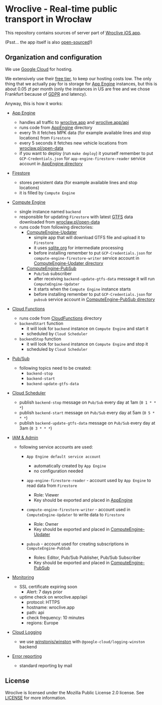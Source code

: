 # Wroclive - Real-time public transport in Wrocław

This repository contains sources of server part of [Wroclive iOS app](https://www.wroclive.app).

(Psst… the app itself is also [open-sourced](https://github.com/LiarPrincess/Wroclive-client)!)

## Organization and configuration

We use [Google Cloud](https://cloud.google.com/) for hosting.

We extensively use their [free tier](https://cloud.google.com/free), to keep our hosting costs low. The only thing that we actually pay for is storage for [App Engine](https://cloud.google.com/appengine) instances, but this is about 0.05 zł per month (only the instances in US are free and we chose Frankfurt because of [GDPR](https://ec.europa.eu/info/law/law-topic/data-protection/eu-data-protection-rules_en) and latency).

Anyway, this is how it works:

- [App Engine](https://cloud.google.com/appengine)
  - handles all traffic to [wroclive.app](https://wroclive.app/) and [wroclive.app/api](https://wroclive.app/api)
  - runs code from [AppEngine](AppEngine) directory
  - every 1h it fetches MPK data (for example available lines and stop locations) from `Firestore`
  - every 5 seconds it fetches new vehicle locations from [wroclaw.pl/open-data](https://www.wroclaw.pl/open-data/)
  - if you want to deploy (run `make deploy`) it yourself remember to put `GCP-Credentials.json` for `app-engine-firestore-reader` service account in [AppEngine directory](AppEngine)

- [Firestore](https://cloud.google.com/firestore)
  - stores persistent data (for example available lines and stop locations)
  - it is filled by `Compute Engine`

- [Compute Engine](https://cloud.google.com/compute)
  - single instance named `backend`
  - responsible for updating `Firestore` with latest [GTFS](https://developers.google.com/transit/gtfs) data downloaded from [wroclaw.pl/open-data](https://www.wroclaw.pl/open-data/)
  - runs code from following directories:
    - [ComputeEngine-Updater](ComputeEngine-Updater)
      - simple app that will download GTFS file and upload it to `Firestore`
      - it uses [sqlite.org](https://www.sqlite.org/index.html) for intermediate processing
      - before installing remember to put `GCP-Credentials.json` for `compute-engine-firestore-writer` service account in [ComputeEngine-Updater directory](ComputeEngine-Updater)
    - [ComputeEngine-PubSub](ComputeEngine-PubSub)
      - `Pub/Sub` subscriber
      - after receiving `backend-update-gtfs-data` message it will run `ComputeEngine-Updater`
      - it starts when the `Compute Engine` instance starts
      - before installing remember to put `GCP-Credentials.json` for `pubsub` service account in [ComputeEngine-PubSub directory](ComputeEngine-PubSub)

- [Cloud Functions](https://cloud.google.com/functions)
  - runs code from [CloudFunctions](CloudFunctions) directory
  - `backendStart` function
    - it will look for `backend` instance on `Compute Engine` and start it
    - scheduled by `Cloud Scheduler`
  - `backendStop` function
    - it will look for `backend` instance on `Compute Engine` and stop it
    - scheduled by `Cloud Scheduler`

- [Pub/Sub](https://cloud.google.com/pubsub)
  - following topics need to be created:
    - `backend-stop`
    - `backend-start`
    - `backend-update-gtfs-data`

- [Cloud Scheduler](https://cloud.google.com/scheduler)
  - publish `backend-stop` message on `Pub/Sub` every day at 1am (`0 1 * * *`)
  - publish `backend-start` message on `Pub/Sub` every day at 5am (`0 5 * * *`)
  - publish `backend-update-gtfs-data` message on `Pub/Sub` every day at 3am (`0 3 * * *`)

- [IAM & Admin](https://cloud.google.com/iam)
  - following service accounts are used:

    - `App Engine default service account`
      - automatically created by `App Engine`
      - no configuration needed

    - `app-engine-firestore-reader` - account used by `App Engine` to read data from `Firestore`
      - Role: Viewer
      - Key should be exported and placed in [AppEngine](AppEngine)

    - `compute-engine-firestore-writer` - account used in `ComputeEngine-Updater` to write data to `Firestore`
      - Role: Owner
      - Key should be exported and placed in [ComputeEngine-Updater](ComputeEngine-Updater)

    - `pubsub` - account used for creating subscriptions in `ComputeEngine-PubSub`
      - Roles: Editor, Pub/Sub Publisher, Pub/Sub Subscriber
      - Key should be exported and placed in [ComputeEngine-PubSub](ComputeEngine-PubSub)


- [Monitoring](https://cloud.google.com/service-monitoring)
  - SSL certificate expiring soon
    - Alert: 7 days prior
  - uptime check on wroclive.app/api
    - protocol: HTTPS
    - hostname: wroclive.app
    - path: api
    - check frequency: 10 minutes
    - regions: Europe

- [Cloud Logging](https://cloud.google.com/logging)
  - we use [winstonjs/winston](https://github.com/winstonjs/winston) with `@google-cloud/logging-winston` backend

- [Error reporting](https://cloud.google.com/error-reporting)
  - standard reporting by mail

## License

Wroclive is licensed under the Mozilla Public License 2.0 license.
See [LICENSE](LICENSE) for more information.
